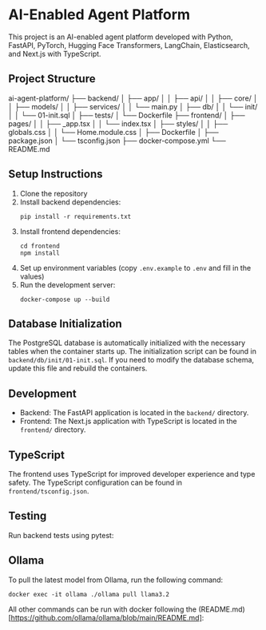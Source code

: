 # AI-Enabled Agent Platform

This project is an AI-enabled agent platform developed with Python, FastAPI, PyTorch, Hugging Face Transformers, LangChain, Elasticsearch, and Next.js with TypeScript.

## Project Structure

ai-agent-platform/
├── backend/
│   ├── app/
│   │   ├── api/
│   │   ├── core/
│   │   ├── models/
│   │   ├── services/
│   │   └── main.py
│   ├── db/
│   │   └── init/
│   │       └── 01-init.sql
│   ├── tests/
│   └── Dockerfile
├── frontend/
│   ├── pages/
│   │   ├── _app.tsx
│   │   └── index.tsx
│   ├── styles/
│   │   ├── globals.css
│   │   └── Home.module.css
│   ├── Dockerfile
│   ├── package.json
│   └── tsconfig.json
├── docker-compose.yml
└── README.md

## Setup Instructions

1. Clone the repository
2. Install backend dependencies:
   ```
   pip install -r requirements.txt
   ```
3. Install frontend dependencies:
   ```
   cd frontend
   npm install
   ```
4. Set up environment variables (copy `.env.example` to `.env` and fill in the values)
5. Run the development server:
   ```
   docker-compose up --build
   ```

## Database Initialization

The PostgreSQL database is automatically initialized with the necessary tables when the container starts up. The initialization script can be found in `backend/db/init/01-init.sql`. If you need to modify the database schema, update this file and rebuild the containers.

## Development

- Backend: The FastAPI application is located in the `backend/` directory.
- Frontend: The Next.js application with TypeScript is located in the `frontend/` directory.

## TypeScript

The frontend uses TypeScript for improved developer experience and type safety. The TypeScript configuration can be found in `frontend/tsconfig.json`.

## Testing

Run backend tests using pytest:

## Ollama


To pull the latest model from Ollama, run the following command:
```
docker exec -it ollama ./ollama pull llama3.2
```

All other commands can be run with docker following the (README.md)[https://github.com/ollama/ollama/blob/main/README.md]:
